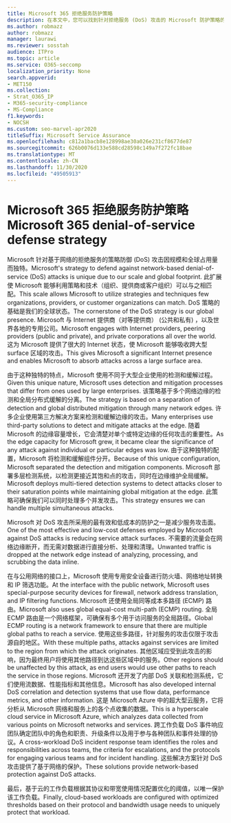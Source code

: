 ```yaml
---
title: Microsoft 365 拒绝服务防护策略
description: 在本文中，您可以找到针对拒绝服务 (DoS) 攻击的 Microsoft 防护策略的概述。
ms.author: robmazz
author: robmazz
manager: laurawi
ms.reviewer: sosstah
audience: ITPro
ms.topic: article
ms.service: O365-seccomp
localization_priority: None
search.appverid:
- MET150
ms.collection:
- Strat_O365_IP
- M365-security-compliance
- MS-Compliance
f1.keywords:
- NOCSH
ms.custom: seo-marvel-apr2020
titleSuffix: Microsoft Service Assurance
ms.openlocfilehash: c812a1bacb8e128998ae30a026e231cf8677de87
ms.sourcegitcommit: 626b0076d133e588cd28598c149a7f272fc18bae
ms.translationtype: MT
ms.contentlocale: zh-CN
ms.lasthandoff: 11/30/2020
ms.locfileid: "49505913"
---
```

# <a name="microsoft-365-denial-of-service-defense-strategy"></a><span data-ttu-id="c9b90-103">Microsoft 365 拒绝服务防护策略</span><span class="sxs-lookup"><span data-stu-id="c9b90-103">Microsoft 365 denial-of-service defense strategy</span></span>

<span data-ttu-id="c9b90-104">Microsoft 针对基于网络的拒绝服务的策略防御 (DoS) 攻击因规模和全球占用量而独特。</span><span class="sxs-lookup"><span data-stu-id="c9b90-104">Microsoft's strategy to defend against network-based denial-of-service (DoS) attacks is unique due to our scale and global footprint.</span></span> <span data-ttu-id="c9b90-105">此扩展使 Microsoft 能够利用策略和技术（组织、提供商或客户组织）可以与之相匹配。</span><span class="sxs-lookup"><span data-stu-id="c9b90-105">This scale allows Microsoft to utilize strategies and techniques few organizations, providers, or customer organizations can match.</span></span> <span data-ttu-id="c9b90-106">DoS 策略的基础是我们的全球状态。</span><span class="sxs-lookup"><span data-stu-id="c9b90-106">The cornerstone of the DoS strategy is our global presence.</span></span> <span data-ttu-id="c9b90-107">Microsoft 与 Internet 提供商（对等提供商） (公共和私有) ，以及世界各地的专用公司。</span><span class="sxs-lookup"><span data-stu-id="c9b90-107">Microsoft engages with Internet providers, peering providers (public and private), and private corporations all over the world.</span></span> <span data-ttu-id="c9b90-108">这为 Microsoft 提供了很大的 Internet 状态，使 Microsoft 能够吸收跨大型 surface 区域的攻击。</span><span class="sxs-lookup"><span data-stu-id="c9b90-108">This gives Microsoft a significant Internet presence and enables Microsoft to absorb attacks across a large surface area.</span></span>

<span data-ttu-id="c9b90-109">由于这种独特的特点，Microsoft 使用不同于大型企业使用的检测和缓解过程。</span><span class="sxs-lookup"><span data-stu-id="c9b90-109">Given this unique nature, Microsoft uses detection and mitigation processes that differ from ones used by large enterprises.</span></span> <span data-ttu-id="c9b90-110">该策略基于多个网络边缘的检测和全局分布式缓解的分离。</span><span class="sxs-lookup"><span data-stu-id="c9b90-110">The strategy is based on a separation of detection and global distributed mitigation through many network edges.</span></span> <span data-ttu-id="c9b90-111">许多企业使用第三方解决方案来检测和缓解边缘的攻击。</span><span class="sxs-lookup"><span data-stu-id="c9b90-111">Many enterprises use third-party solutions to detect and mitigate attacks at the edge.</span></span> <span data-ttu-id="c9b90-112">随着 Microsoft 的边缘容量增长，它会清楚对单个或特定边缘的任何攻击的重要性。</span><span class="sxs-lookup"><span data-stu-id="c9b90-112">As the edge capacity for Microsoft grew, it became clear the significance of any attack against individual or particular edges was low.</span></span> <span data-ttu-id="c9b90-113">由于这种独特的配置，Microsoft 将检测和缓解组件分开。</span><span class="sxs-lookup"><span data-stu-id="c9b90-113">Because of this unique configuration, Microsoft separated the detection and mitigation components.</span></span> <span data-ttu-id="c9b90-114">Microsoft 部署多层检测系统，以检测更接近其饱和点的攻击，同时在边缘维护全局缓解。</span><span class="sxs-lookup"><span data-stu-id="c9b90-114">Microsoft deploys multi-tiered detection systems to detect attacks closer to their saturation points while maintaining global mitigation at the edge.</span></span> <span data-ttu-id="c9b90-115">此策略可确保我们可以同时处理多个并发攻击。</span><span class="sxs-lookup"><span data-stu-id="c9b90-115">This strategy ensures we can handle multiple simultaneous attacks.</span></span>

<span data-ttu-id="c9b90-116">Microsoft 对 DoS 攻击所采用的最有效和低成本的防护之一是减少服务攻击面。</span><span class="sxs-lookup"><span data-stu-id="c9b90-116">One of the most effective and low-cost defenses employed by Microsoft against DoS attacks is reducing service attack surfaces.</span></span> <span data-ttu-id="c9b90-117">不需要的流量会在网络边缘断开，而无需对数据进行直接分析、处理和清理。</span><span class="sxs-lookup"><span data-stu-id="c9b90-117">Unwanted traffic is dropped at the network edge instead of analyzing, processing, and scrubbing the data inline.</span></span>

<span data-ttu-id="c9b90-118">在与公用网络的接口上，Microsoft 使用专用安全设备进行防火墙、网络地址转换和 IP 筛选功能。</span><span class="sxs-lookup"><span data-stu-id="c9b90-118">At the interface with the public network, Microsoft uses special-purpose security devices for firewall, network address translation, and IP filtering functions.</span></span> <span data-ttu-id="c9b90-119">Microsoft 还使用全局同等成本多路径 (ECMP) 路由。</span><span class="sxs-lookup"><span data-stu-id="c9b90-119">Microsoft also uses global equal-cost multi-path (ECMP) routing.</span></span> <span data-ttu-id="c9b90-120">全局 ECMP 路由是一个网络框架，可确保有多个用于访问服务的全局路径。</span><span class="sxs-lookup"><span data-stu-id="c9b90-120">Global ECMP routing is a network framework to ensure that there are multiple global paths to reach a service.</span></span> <span data-ttu-id="c9b90-121">使用这些多路径，针对服务的攻击仅限于攻击源自的地区。</span><span class="sxs-lookup"><span data-stu-id="c9b90-121">With these multiple paths, attacks against services are limited to the region from which the attack originates.</span></span> <span data-ttu-id="c9b90-122">其他区域应受到此攻击的影响，因为最终用户将使用其他路径到达这些区域中的服务。</span><span class="sxs-lookup"><span data-stu-id="c9b90-122">Other regions should be unaffected by this attack, as end users would use other paths to reach the service in those regions.</span></span> <span data-ttu-id="c9b90-123">Microsoft 还开发了内部 DoS 关联和检测系统，它们使用流数据、性能指标和其他信息。</span><span class="sxs-lookup"><span data-stu-id="c9b90-123">Microsoft has also developed internal DoS correlation and detection systems that use flow data, performance metrics, and other information.</span></span> <span data-ttu-id="c9b90-124">这是 Microsoft Azure 中的超大型云服务，它将分析从 Microsoft 网络和服务上的各个点收集的数据。</span><span class="sxs-lookup"><span data-stu-id="c9b90-124">This is a hyperscale cloud service in Microsoft Azure, which analyzes data collected from various points on Microsoft networks and services.</span></span> <span data-ttu-id="c9b90-125">跨工作负载 DoS 事件响应团队确定团队中的角色和职责、升级条件以及用于参与各种团队和事件处理的协议。</span><span class="sxs-lookup"><span data-stu-id="c9b90-125">A cross-workload DoS incident response team identifies the roles and responsibilities across teams, the criteria for escalations, and the protocols for engaging various teams and for incident handling.</span></span> <span data-ttu-id="c9b90-126">这些解决方案针对 DoS 攻击提供了基于网络的保护。</span><span class="sxs-lookup"><span data-stu-id="c9b90-126">These solutions provide network-based protection against DoS attacks.</span></span>

<span data-ttu-id="c9b90-127">最后，基于云的工作负载根据其协议和带宽使用情况配置优化的阈值，以唯一保护该工作负载。</span><span class="sxs-lookup"><span data-stu-id="c9b90-127">Finally, cloud-based workloads are configured with optimized thresholds based on their protocol and bandwidth usage needs to uniquely protect that workload.</span></span>
